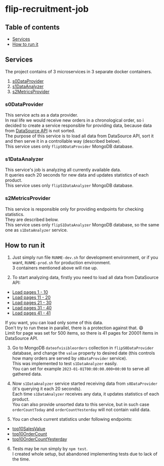 # flip-recruitment-job

## Table of contents

- [Services](#services)
- [How to run it](#how-to-run-it)

## Services

The project contains of 3 microservices in 3 separate docker containers.
1. [s0DataProvider](#s0DataProvider)
2. [s1DataAnalyzer](#s1DataAnalyzer)
3. [s2MetricsProvider](#s2MetricsProvider)

### s0DataProvider

This service acts as a data provider.</br>
In real life we would receive new orders in a chronological order,
so i decided to create a service responsible for providing data,
because data from [DataSource API](https://recruitment-api.dev.flipfit.io/orders?_page=1&_limit=100) is not sorted.</br>
The purpose of this service is to load all data from DataSource API, sort it and then serve it in a controllable way (described below).</br>
This service uses only `flipS0DataProvider` MongoDB database.

### s1DataAnalyzer

This service's job is analyzing all currently available data.</br>
It queries each 20 seconds for new data and updates statistics of each product.</br>
This service uses only `flipS1DataAnalyzer` MongoDB database.

### s2MetricsProvider

This service is responsible only for providing endpoints for checking statistics.</br>
They are described below.</br>
This service uses only `flipS1DataAnalyzer` MongoDB database, so the same one as `s1DataAnalyzer` service.

## How to run it

1. Just simply run file `RUNME-dev.sh` for development environment, or if you want, `RUNME-prod.sh` for production environment.</br>
3 containers mentioned above will rise up.</br>

2. To start analyzing data, firstly you need to load all data from DataSource API:

- [Load pages 1 - 10](http://localhost:3000/load?startPage=1&endPage=10)
- [Load pages 11 - 20](http://localhost:3000/load?startPage=11&endPage=20)
- [Load pages 21 - 30](http://localhost:3000/load?startPage=21&endPage=30)
- [Load pages 31 - 40](http://localhost:3000/load?startPage=31&endPage=40)
- [Load pages 41 - 41](http://localhost:3000/load?startPage=41&endPage=41)

If you want, you can load only some of this data.</br>
Don't try to run these in parallel, there is a protection against that. :smile:</br>
Limit for page was set for 500 items, so there is 41 pages for 20001 items in DataSource API.

3. Go to MongoDB `dateofvisibleorders` collection in `flipS0DataProvider` database,
and change the `value` property to desired date (this controls how many orders are served by `s0DataProvider` service).</br>
This was implemented to test `s1DataAnalyzer` easily.</br>
You can set for example `2023-01-01T00:00:00.000+00:00` to serve all gathered data.</br>

4. Now `s1DataAnalyzer` service started receiving data from `s0DataProvider` (it's querying it each 20 seconds).</br>
Each time `s1DataAnalyzer` receives any data, it updates statistics of each product.</br>
You can also provide unsorted data to this service, but in such case `orderCountToday` and `orderCountYesterday` will not contain valid data.

5. You can check current statistics under following endpoints:
- [top10SalesValue](http://localhost:3002/top10SalesValue)
- [top10OrderCount](http://localhost:3002/top10OrderCount)
- [top10OrderCountYesterday](http://localhost:3002/top10OrderCountYesterday)

6. Tests may be run simply by `npm test`.</br>
I created whole setup, but abandoned implementing tests due to lack of the time.

